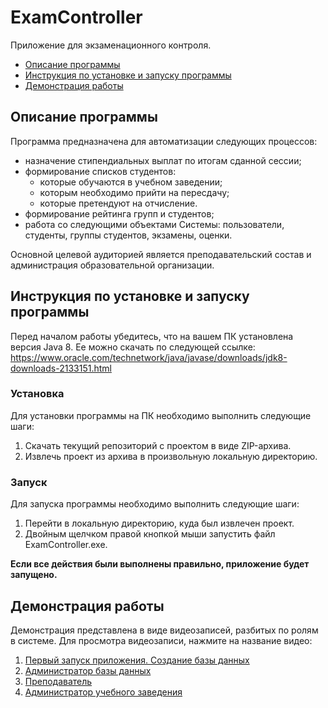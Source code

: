 # ExamController
Приложение для экзаменационного контроля.

* <a href='#описание-программы'>Описание программы<a>
* <a href='#инструкция-по-установке-и-запуску-программы'>Инструкция по установке и запуску программы<a>
* <a href='#демонстрация-работы'>Демонстрация работы<a>

## Описание программы
  
Программа предназначена для автоматизации следующих процессов:
* назначение стипендиальных выплат по итогам сданной сессии;
* формирование списков студентов:
  + которые обучаются в учебном заведении;
  + которым необходимо прийти на пересдачу;
  + которые претендуют на отчисление.
* формирование рейтинга групп и студентов;
* работа со следующими объектами Системы: пользователи, студенты, группы студентов, экзамены, оценки.

Основной целевой аудиторией является преподавательский состав и администрация образовательной организации.
  
## Инструкция по установке и запуску программы

Перед началом работы убедитесь, что на вашем ПК установлена версия Java 8. Ее можно скачать по следующей ссылке: https://www.oracle.com/technetwork/java/javase/downloads/jdk8-downloads-2133151.html

### Установка
Для установки программы на ПК необходимо выполнить следующие шаги:
1. Cкачать текущий репозиторий с проектом в виде ZIP-архива.
2. Извлечь проект из архива в произвольную локальную директорию.

### Запуск
Для запуска программы необходимо выполнить следующие шаги:
1. Перейти в локальную директорию, куда был извлечен проект.
2. Двойным щелчком правой кнопкой мыши запустить файл ExamController.exe.

__Если все действия были выполнены правильно, приложение будет запущено.__

## Демонстрация работы
Демонстрация представлена в виде видеозаписей, разбитых по ролям в системе. Для просмотра видеозаписи, нажмите на название видео:
1. [Первый запуск приложения. Создание базы данных](https://vk.com/video208886744_456239330)
2. [Администратор базы данных](https://vk.com/video208886744_456239331)
3. [Преподаватель](https://vk.com/video208886744_456239332)
4. [Администратор учебного заведения](https://vk.com/video208886744_456239333)
